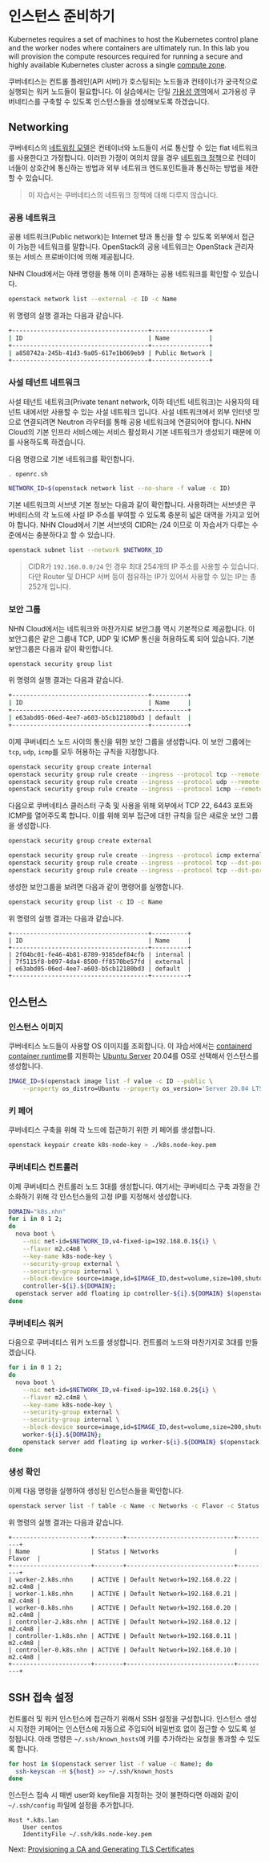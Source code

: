 # 인스턴스 준비하기

Kubernetes requires a set of machines to host the Kubernetes control plane and the worker nodes where containers are ultimately run. In this lab you will provision the compute resources required for running a secure and highly available Kubernetes cluster across a single [compute zone](https://cloud.google.com/compute/docs/regions-zones/regions-zones).

쿠버네티스는 컨트롤 플레인(API 서버)가 호스팅되는 노드들과 컨테이너가 궁극적으로 실행되는 워커 노드들이 필요합니다. 이 실습에서는 단일 [가용성 영역](https://docs.toast.com/ko/Compute/Instance/ko/overview/#availability-zone)에서 고가용성 쿠버네티스를 구축할 수 있도록 인스턴스들을 생성해보도록 하겠습니다.



## Networking

쿠버네티스의 [네트워킹 모델](https://kubernetes.io/docs/concepts/cluster-administration/networking/#kubernetes-model)은 컨테이너와 노드들이 서로 통신할 수 있는 flat 네트워크를 사용한다고 가정합니다. 이러한 가정이 여의치 않을 경우 [네트워크 정책](https://kubernetes.io/docs/concepts/services-networking/network-policies/)으로 컨테이너들이 상호간에 통신하는 방법과 외부 네트워크 엔드포인트들과 통신하는 방법을 제한할 수 있습니다.

> 이 자습서는 쿠버네티스의 네트워크 정책에 대해 다루지 않습니다.



### 공용 네트워크

공용 네트워크(Public network)는 Internet 망과 통신을 할 수 있도록 외부에서 접근이 가능한 네트워크를 말합니다. OpenStack의 공용 네트워크는 OpenStack 관리자 또는 서비스 프로바이더에 의해 제공됩니다. 

NHN Cloud에서는 아래 명령을 통해 이미 존재하는 공용 네트워크를 확인할 수 있습니다.

```bash
openstack network list --external -c ID -c Name
```

위 명령의 실행 결과는 다음과 같습니다.

```bash
+--------------------------------------+----------------+
| ID                                   | Name           |
+--------------------------------------+----------------+
| a858742a-245b-41d3-9a05-617e1b069eb9 | Public Network |
+--------------------------------------+----------------+
```



### 사설 테넌트 네트워크

사설 테넌트 네트워크(Private tenant network, 이하 테넌트 네트워크)는 사용자의 테넌트 내에서만 사용할 수 있는 사설 네트워크 입니다. 사설 네트워크에서 외부 인터넷 망으로 연결되려면 Neutron 라우터를 통해 공용 네트워크에 연결되어야 합니다. NHN Cloud의 기본 인프라 서비스에는 서비스 활성화시 기본 네트워크가 생성되기 때문에 이를 사용하도록 하겠습니다.

다음 명령으로 기본 네트워크를 확인합니다.

```bash
. openrc.sh

NETWORK_ID=$(openstack network list --no-share -f value -c ID)
```

기본 네트워크의 서브넷 기본 정보는 다음과 같이 확인합니다. 사용하려는 서브넷은 쿠버네티스의 각 노드에 사설 IP 주소를 부여할 수 있도록 충분히 넓은 대역을 가지고 있어야 합니다. NHN Cloud에서 기본 서브넷의 CIDR는 /24 이므로 이 자습서가 다루는 수준에서는 충분하다고 할 수 있습니다. 

```bash
openstack subnet list --network $NETWORK_ID
```

> CIDR가 `192.168.0.0/24` 인 경우 최대 254개의 IP 주소를 사용할 수 있습니다. 다만 Router 및 DHCP 서버 등이 점유하는 IP가 있어서 사용할 수 있는 IP는 총 252개 입니다.



### 보안 그룹

NHN Cloud에서는 네트워크와 마찬가지로 보안그룹 역시 기본적으로 제공합니다. 이 보안그룹은 같은 그룹내 TCP, UDP 및 ICMP 통신을 허용하도록 되어 있습니다. 기본 보안그룹은 다음과 같이 확인합니다.

```bash
openstack security group list
```

위 명령의 실행 결과는 다음과 같습니다.

```bash
+--------------------------------------+----------+
| ID                                   | Name     |
+--------------------------------------+----------+
| e63abd05-06ed-4ee7-a603-b5cb12180bd3 | default  |
+--------------------------------------+----------+
```

이제 쿠버네티스 노드 사이의 통신을 위한 보안 그룹을 생성합니다. 이 보안 그룹에는 `tcp`, `udp`, `icmp`를 모두 허용하는 규칙을 지정합니다.

```bash
openstack security group create internal
openstack security group rule create --ingress --protocol tcp --remote-group internal internal
openstack security group rule create --ingress --protocol udp --remote-group internal internal
openstack security group rule create --ingress --protocol icmp --remote-group internal internal
```

다음으로 쿠버네티스 클러스터 구축 및 사용을 위해 외부에서 TCP 22, 6443 포트와 ICMP를 열어주도록 합니다. 이를 위해 외부 접근에 대한 규칙을 담은 새로운 보안 그룹을 생성합니다.

```bash
openstack security group create external
```

```bash
openstack security group rule create --ingress --protocol icmp external
openstack security group rule create --ingress --protocol tcp --dst-port 22 external
openstack security group rule create --ingress --protocol tcp --dst-port 6443 external
```

생성한 보안그룹을 보려면 다음과 같이 명령어를 실행합니다.

```bash
openstack security group list -c ID -c Name
```

위 명령의 실행 결과는 다음과 같습니다.

```
+--------------------------------------+----------+
| ID                                   | Name     |
+--------------------------------------+----------+
| 2f04bc01-fe46-4b81-8789-9385def84cfb | internal |
| 7f5115f8-b097-4da4-8500-ff8570be57fd | external |
| e63abd05-06ed-4ee7-a603-b5cb12180bd3 | default  |
+--------------------------------------+----------+
```



## 인스턴스

### 인스턴스 이미지

쿠버네티스 노드들이 사용할 OS 이미지를 조회합니다. 이 자습서에서는 [containerd container runtime](https://github.com/containerd/containerd)를 지원하는 [Ubuntu Server](https://www.ubuntu.com/server) 20.04를 OS로 선택해서 인스턴스를 생성합니다. 

```bash
IMAGE_ID=$(openstack image list -f value -c ID --public \
    --property os_distro=Ubuntu --property os_version='Server 20.04 LTS')
```



### 키 페어

쿠버네티스 구축을 위해 각 노드에 접근하기 위한 키 페어를 생성합니다.

```bash
openstack keypair create k8s-node-key > ./k8s.node-key.pem
```



### 쿠버네티스 컨트롤러

이제 쿠버네티스 컨트롤러 노드 3대를 생성합니다. 여기서는 쿠버네티스 구축 과정을 간소화하기 위해 각 인스턴스들의 고정 IP를 지정해서 생성합니다.

```bash
DOMAIN="k8s.nhn"
for i in 0 1 2;
do
  nova boot \
    --nic net-id=$NETWORK_ID,v4-fixed-ip=192.168.0.1${i} \
    --flavor m2.c4m8 \
    --key-name k8s-node-key \
    --security-group external \
    --security-group internal \
    --block-device source=image,id=$IMAGE_ID,dest=volume,size=100,shutdown=remove,bootindex=0 \
    controller-${i}.${DOMAIN};
  openstack server add floating ip controller-${i}.${DOMAIN} $(openstack floating ip create 'public_network' -f value -c floating_ip_address)
done
```



### 쿠버네티스 워커

다음으로 쿠버네티스 워커 노드를 생성합니다. 컨트롤러 노드와 마찬가지로 3대를 만들겠습니다.

```bash
for i in 0 1 2;
do
  nova boot \
    --nic net-id=$NETWORK_ID,v4-fixed-ip=192.168.0.2${i} \
    --flavor m2.c4m8 \
    --key-name k8s-node-key \
    --security-group external \
    --security-group internal \
    --block-device source=image,id=$IMAGE_ID,dest=volume,size=200,shutdown=remove,bootindex=0 \
    worker-${i}.${DOMAIN};
    openstack server add floating ip worker-${i}.${DOMAIN} $(openstack floating ip create 'public_network' -f value -c floating_ip_address)
done
```

### 생성 확인

이제 다음 명령을 실행하여 생성된 인스턴스들을 확인합니다.

```bash
openstack server list -f table -c Name -c Networks -c Flavor -c Status
```

위 명령의 실행 결과는 다음과 같습니다.

```
+----------------------+--------+------------------------------+---------+
| Name                 | Status | Networks                     | Flavor  |
+----------------------+--------+------------------------------+---------+
| worker-2.k8s.nhn     | ACTIVE | Default Network=192.168.0.22 | m2.c4m8 |
| worker-1.k8s.nhn     | ACTIVE | Default Network=192.168.0.21 | m2.c4m8 |
| worker-0.k8s.nhn     | ACTIVE | Default Network=192.168.0.20 | m2.c4m8 |
| controller-2.k8s.nhn | ACTIVE | Default Network=192.168.0.12 | m2.c4m8 |
| controller-1.k8s.nhn | ACTIVE | Default Network=192.168.0.11 | m2.c4m8 |
| controller-0.k8s.nhn | ACTIVE | Default Network=192.168.0.10 | m2.c4m8 |
+----------------------+--------+------------------------------+---------+
```



## SSH 접속 설정

컨트롤러 및 워커 인스턴스에 접근하기 위해서 SSH 설정을 구성합니다. 인스턴스 생성시 지정한 키페어는 인스턴스에 자동으로 주입되어 비밀번호 없이 접근할 수 있도록 설정됩니다. 아래 명령은 `~/.ssh/known_hosts`에 키를 추가하라는 요청을 통과할 수 있도록 합니다.

```bash
for host in $(openstack server list -f value -c Name); do
  ssh-keyscan -H ${host} >> ~/.ssh/known_hosts
done
```

인스턴스 접속 시 매번 user와 keyfile을 지정하는 것이 불편하다면 아래와 같이 `~/.ssh/config` 파일에 설정을 추가합니다.

```config
Host *.k8s.lan
    User centos
    IdentityFile ~/.ssh/k8s.node-key.pem
```



Next: [Provisioning a CA and Generating TLS Certificates](04-certificate-authority.md)
